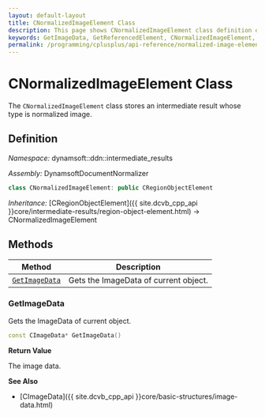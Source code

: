 ```yaml
---
layout: default-layout
title: CNormalizedImageElement Class
description: This page shows CNormalizedImageElement class definition of Dynamsoft Document Normalizer SDK C++ Edition.
keywords: GetImageData, GetReferencedElement, CNormalizedImageElement, api reference
permalink: /programming/cplusplus/api-reference/normalized-image-element.html
---
```


# CNormalizedImageElement Class

The `CNormalizedImageElement` class stores an intermediate result whose type is normalized image.

## Definition

*Namespace:* dynamsoft::ddn::intermediate_results

*Assembly:* DynamsoftDocumentNormalizer

```cpp
class CNormalizedImageElement: public CRegionObjectElement
```

*Inheritance:* [CRegionObjectElement]({{ site.dcvb_cpp_api }}core/intermediate-results/region-object-element.html) -> CNormalizedImageElement
## Methods

| Method | Description |
|--------|-------------|
| [`GetImageData`](#getimagedata) | Gets the ImageData of current object. |

### GetImageData

Gets the ImageData of current object.

```cpp
const CImageData* GetImageData() 
```

**Return Value**

The image data.

**See Also**

* [CImageData]({{ site.dcvb_cpp_api }}core/basic-structures/image-data.html)
